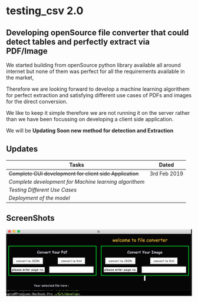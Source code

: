 testing_csv 2.0
===============

Developing openSource file converter that could detect tables and perfectly extract via PDF/Image
----

We started building from openSource python library available all around internet but none of them was perfect for all the requirements available in the market,

Therefore we are looking forward to develop a machine learning algorithem for perfect extraction and satisfying different use cases of PDFs and images for the direct conversion.

We like to keep it simple therefore we are not running it on the server rather than we have been focussing on developing a client side application.

We will be **Updating Soon new method for detection and Extraction**

Updates
-------

| Tasks     |  Dated |
|-----------|--------|
|~~Complete GUI development for client side Application~~| 3rd Feb 2019 |
|*Complete development for Machine learning algorithem*|  |
|*Testing Different Use Cases*|  |
|*Deployment of the model*||

ScreenShots
-----------

![](https://raw.githubusercontent.com/Prady96/testing_csv/develop/develop/SS_tcsv_2.0.png)





